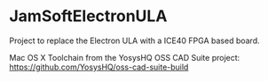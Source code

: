 # JamSoftElectronULA

Project to replace the Electron ULA with a ICE40 FPGA based board.

Mac OS X Toolchain from the YosysHQ OSS CAD Suite project: https://github.com/YosysHQ/oss-cad-suite-build
